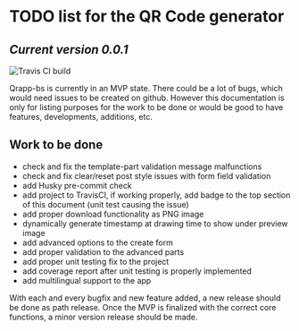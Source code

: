 
# TODO list for the QR Code generator

## _Current version 0.0.1_

![Travis CI build]([http://url/to/img.png](https://travis-ci.com/CreativeZoller/qrapp-bs.svg?branch=master))

Qrapp-bs is currently in an MVP state. There could be a lot of bugs, which would need issues to be created on github. However this documentation is only for listing purposes for the work to be done or would be good to have features, developments, additions, etc.

## Work to be done

- check and fix the template-part validation message malfunctions
- check and fix clear/reset post style issues with form field validation
- add Husky pre-commit check
- add project to TravisCI, if working properly, add badge to the top section of this document (unit test causing the issue)
- add proper download functionality as PNG image
- dynamically generate timestamp at drawing time to show under preview image
- add advanced options to the create form
- add proper validation to the advanced parts
- add proper unit testing fix to the project
- add coverage report after unit testing is properly implemented
- add multilingual support to the app

With each and every bugfix and new feature added, a new release should be done as path release. Once the MVP is finalized with the correct core functions, a minor version release should be made.
